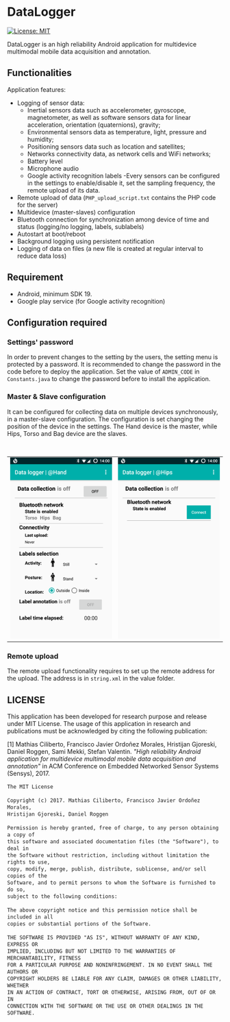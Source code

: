 # DataLogger 
[![License: MIT](https://img.shields.io/badge/License-MIT-yellow.svg)](https://opensource.org/licenses/MIT)

DataLogger is an high reliability Android application for multidevice multimodal mobile data acquisition and annotation.

## Functionalities
Application features:
- Logging of sensor data:
  - Inertial sensors data such as accelerometer, gyroscope, magnetometer, as well as software sensors data for linear acceleration, orientation (quaternions), gravity;
  - Environmental sensors data as temperature, light, pressure and humidity;
  - Positioning sensors data such as location and satellites;
  - Networks connectivity data, as network cells and WiFi networks;
  - Battery level
  - Microphone audio
  - Google activity recognition labels
-Every sensors can be configured in the settings to enable/disable it, set the sampling frequency, the remote upload of its data.
- Remote upload of data (`PHP_upload_script.txt` contains the PHP code for the server)
- Multidevice (master-slaves) configuration
- Bluetooth connection for synchronization among device of time and status (logging/no logging, labels, sublabels)
- Autostart at boot/reboot
- Background logging using persistent notification
- Logging of data on files (a new file is created at regular interval to reduce data loss)

## Requirement
- Android, minimum SDK 19.
- Google play service (for Google activity recognition)

## Configuration required 
### Settings' password
In order to prevent changes to the setting by the users, the setting menu is protected by a password. It is recommended to change the password in the code before to deploy the application. Set the value of `ADMIN_CODE` in `Constants.java` to change the password before to install the application.

### Master & Slave configuration
It can be configured for collecting data on multiple devices synchronously, in a master-slave configuration. The configuration is set changing the position of the device in the settings. The Hand device is the master, while Hips, Torso and Bag device are the slaves.

<br>
<table border="0">
  <tr>
    <td border="0">
    <img src="./img/master.png" width="400">
    </td>
    <td border="0">
    <img src="./img/slave.png" width="400">
    </td>
  </tr>
</table>

### Remote upload
The remote upload functionality requires to set up the remote address for the upload. The address is in `string.xml` in the value folder.

## LICENSE
This application has been developed for research purpose and release under MIT License. The usage of this application in research and publications must be acknowledged by citing the following publication:

[1] Mathias Ciliberto, Francisco Javier Ordoñez Morales, Hristijan Gjoreski, Daniel Roggen, Sami Mekki, Stefan Valentin. *"High reliability Android application for multidevice multimodal mobile data acquisition and annotation"* in ACM Conference on Embedded Networked Sensor Systems (Sensys), 2017.

```
The MIT License

Copyright (c) 2017. Mathias Ciliberto, Francisco Javier Ordoñez Morales,
Hristijan Gjoreski, Daniel Roggen

Permission is hereby granted, free of charge, to any person obtaining a copy of
this software and associated documentation files (the "Software"), to deal in
the Software without restriction, including without limitation the rights to use,
copy, modify, merge, publish, distribute, sublicense, and/or sell copies of the
Software, and to permit persons to whom the Software is furnished to do so,
subject to the following conditions:

The above copyright notice and this permission notice shall be included in all
copies or substantial portions of the Software.

THE SOFTWARE IS PROVIDED "AS IS", WITHOUT WARRANTY OF ANY KIND, EXPRESS OR
IMPLIED, INCLUDING BUT NOT LIMITED TO THE WARRANTIES OF MERCHANTABILITY, FITNESS
FOR A PARTICULAR PURPOSE AND NONINFRINGEMENT. IN NO EVENT SHALL THE AUTHORS OR
COPYRIGHT HOLDERS BE LIABLE FOR ANY CLAIM, DAMAGES OR OTHER LIABILITY, WHETHER
IN AN ACTION OF CONTRACT, TORT OR OTHERWISE, ARISING FROM, OUT OF OR IN
CONNECTION WITH THE SOFTWARE OR THE USE OR OTHER DEALINGS IN THE SOFTWARE.
```
